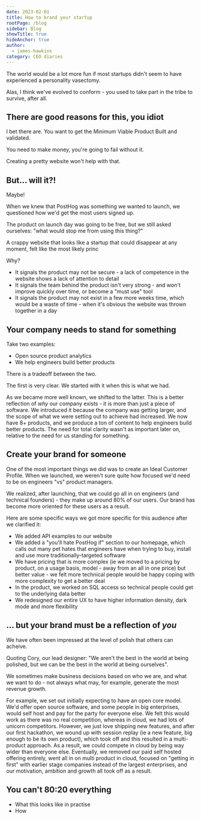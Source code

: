 ```yaml
---
date: 2023-02-01
title: How to brand your startup
rootPage: /blog
sidebar: Blog
showTitle: true
hideAnchor: true
author:
  - james-hawkins
category: CEO diaries
---
```


The world would be a lot more fun if most startups didn't seem to have experienced a personality vasectomy.

Alas, I think we've evolved to conform - you used to take part in the tribe to survive, after all.

## There are good reasons for this, you idiot

I bet there are. You want to get the Minimum Viable Product Built and validated.

You need to make money, you're going to fail without it.

Creating a pretty website won't help with that.

## But... will it?!

Maybe!

When we knew that PostHog was something we wanted to launch, we questioned how we'd get the most users signed up.

The product on launch day was going to be free, but we still asked ourselves: "what would stop me from using this thing?"

A crappy website that looks like a startup that could disappear at any moment, felt like the most likely princ

Why?

* It signals the product may not be secure - a lack of competence in the website shows a lack of attention to detail
* It signals the team behind the product isn't very strong - and won't improve quickly over time, or become a "must use" tool
* It signals the product may not exist in a few more weeks time, which would be a waste of time - when it's obvious the website was thrown together in a day

## Your company needs to stand for something

Take two examples:

* Open source product analytics
* We help engineers build better products

There is a tradeoff between the two.

The first is very clear. We started with it when this is what we had.

As we became more well known, we shifted to the latter. This is a better reflection of _why_ our company exists - it is more than just a piece of software. We introduced it because the company was getting larger, and the scope of what we were setting out to achieve had increased. We now have 8+ products, and we produce a ton of content to help engineers build better products. The need for total clarity wasn't as important later on, relative to the need for us standing for something.

## Create your brand for someone

One of the most important things we did was to create an Ideal Customer Profile. When we launched, we weren't sure quite how focused we'd need to be on engineers "vs" product managers.

We realized, after launching, that we could go all in on engineers (and technical founders) - they make up around 80% of our users. Our brand has become more oriented for these users as a result.

Here are some specific ways we got more specific for this audience after we clarified it:

* We added API examples to our website
* We added a "you'll hate PostHog if" section to our homepage, which calls out many pet hates that engineers have when trying to buy, install and use more traditionally-targeted software
* We have pricing that is more complex (ie we moved to a pricing by product, on a usage basis, model - away from an all in one price) but better value - we felt more technical people would be happy coping with more complexity to get a better deal
* In the product, we worked on SQL access so technical people could get to the underlying data better
* We redesigned our entire UX to have higher information density, dark mode and more flexibility

## ... but your brand must be a reflection of _you_

We have often been impressed at the level of polish that others can acheive.

Quoting Cory, our lead designer: "We aren't the best in the world at being polished, but we can be the best in the world at being ourselves".

We sometimes make business decisions based on who we are, and what we want to do - not always what may, for example, generate the most revenue growth.

For example, we set out initially expecting to have an open core model. We'd offer open source software, and some people in big enterprises, would self host and pay for the party for everyone else. We felt this would work as there was no real competition, whereas in cloud, we had lots of unicorn competitors. However, we just love shipping new features, and after our first hackathon, we wound up with session replay (ie a new feature, big enough to be its own product), which took off and this resulted in a multi-product approach. As a result, we could compete in cloud by being way wider than everyone else. Eventually, we removed our paid self hosted offering entirely, went all in on multi product in cloud, focused on "getting in first" with earlier stage companies instead of the largest enterprises, and our motivation, ambition and growth all took off as a result.

## You can't 80:20 everything

* What this looks like in practise
* How 